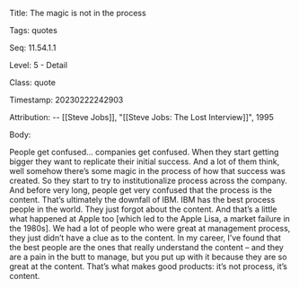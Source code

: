 Title:  The magic is not in the process

Tags:   quotes

Seq:    11.54.1.1

Level:  5 - Detail

Class:  quote

Timestamp: 20230222242903

Attribution: -- [[Steve Jobs]], "[[Steve Jobs: The Lost Interview]]", 1995

Body:

People get confused… companies get confused. When they start getting bigger they want to replicate their initial success. And a lot of them think, well somehow there’s some magic in the process of how that success was created. So they start to try to institutionalize process across the company. And before very long, people get very confused that the process is the content. That’s ultimately the downfall of IBM. IBM has the best process people in the world. They just forgot about the content. And that’s a little what happened at Apple too [which led to the Apple Lisa, a market failure in the 1980s]. We had a lot of people who were great at management process, they just didn’t have a clue as to the content. In my career, I’ve found that the best people are the ones that really understand the content – and they are a pain in the butt to manage, but you put up with it because they are so great at the content. That’s what makes good products: it’s not process, it’s content.


